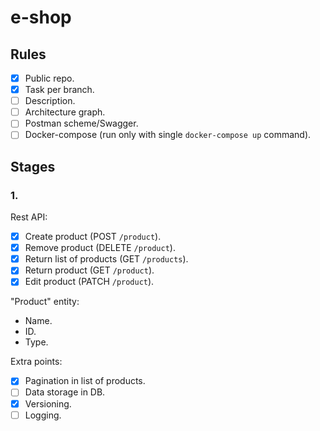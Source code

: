 # e-shop
## Rules
- [x] Public repo.
- [x] Task per branch.
- [ ] Description.
- [ ] Architecture graph.
- [ ] Postman scheme/Swagger.
- [ ] Docker-compose (run only with single `docker-compose up` command).

## Stages
### 1.
Rest API:
- [x] Create product (POST `/product`).
- [x] Remove product (DELETE `/product`).
- [x] Return list of products (GET `/products`).
- [x] Return product (GET `/product`).
- [x] Edit product (PATCH `/product`).

"Product" entity:
* Name.
* ID.
* Type.

Extra points:
- [x] Pagination in list of products.
- [ ] Data storage in DB.
- [x] Versioning.
- [ ] Logging.
